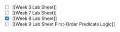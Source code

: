 - [ ] [[Week 5 Lab Sheet]]
- [ ] [[Week 7 Lab Sheet]]
- [x] [[Week 8 Lab Sheet]]
- [ ] [[Week 9 Lab Sheet First-Order Predicate Logic]]